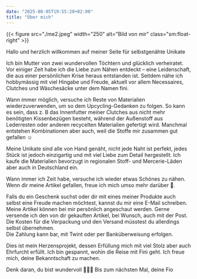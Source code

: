 ```yaml
---
date: "2025-08-05T19:55:28+02:00"
title: "Über mich"
---
```


{{< figure src="./me2.jpeg" width="250" alt="Bild von mir" class="sm:float-right" >}}

Hallo und herzlich willkommen auf meiner Seite für selbstgenähte Unikate

Ich bin Mutter von zwei wundervollen Töchtern und glücklich verheiratet.
Vor einiger Zeit habe ich die Liebe zum Nähen entdeckt – eine Leidenschaft, die aus einer persönlichen Krise heraus entstanden ist. Seitdem nähe ich hobbymässig mit viel Hingabe und Freude, aktuell vor allem Necessaires, Clutches und Wäschesäcke unter dem Namen fini.

Wann immer möglich, versuche ich Reste von Materialien wiederzuverwenden, um so dem Upcycling-Gedanken zu folgen. So kann es sein, dass z. B das Innenfutter meiner Clutches aus nicht mehr benötigten Kissenbezügen besteht, während der Außenstoff aus Lederresten oder anderen recycelten Materialien gefertigt wird. 
Manchmal entstehen Kombinationen aber auch, weil die Stoffe mir zusammen gut gefallen ☺️

Meine Unikate sind alle von Hand genäht, nicht jede Naht ist perfekt, jedes Stück ist jedoch einzigartig und mit viel Liebe zum Detail hergestellt. 
Ich kaufe die Materialien bevorzugt in regionalen Stoff- und Mercerie-Läden aber auch in Deutschland ein.

Wann immer ich Zeit habe, versuche ich wieder etwas Schönes zu nähen.
Wenn dir meine Artikel gefallen, freue ich mich umso mehr darüber 🎉.

Falls du ein Geschenk suchst oder dir mit eines meiner Produkte auch selbst eine Freude machen möchtest, kannst du mir eine E-Mail schreiben.
Meine Artikel können bei mir persönlich angeschaut werden. Gerne versende ich den von dir gekauften Artikel, bei Wunsch, auch mit der Post.  
Die Kosten für die Verpackung und den Versand müsstest du allerdings selbst übernehmen.  
Die Zahlung kann bar, mit Twint oder per Banküberweisung erfolgen.

Dies ist mein Herzensprojekt, dessen Erfüllung mich mit viel Stolz aber auch Ehrfurcht erfüllt. Ich bin gespannt, wohin die Reise mit Fini geht. Ich freue mich, deine Bekanntschaft zu machen.

Denk daran, du bist wundervoll 🌸🌸🌸
Bis zum nächsten Mal, deine Fio
